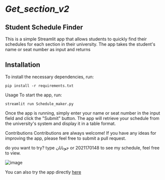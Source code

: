 # _Get_section_v2_
## Student Schedule Finder
This is a simple Streamlit app that allows students to quickly find their schedules for each section in their university. The app takes the student's name or seat number as input and returns 
## Installation
To install the necessary dependencies, run:
```
pip install -r requirements.txt
```
Usage
To start the app, run:
```
streamlit run Schedule_maker.py
```

Once the app is running, simply enter your name or seat number in the input field and click the "Submit" button. The app will retrieve your schedule from the university's system and display it in a table format.

Contributions
Contributions are always welcome! If you have any ideas for improving the app, please feel free to submit a pull request.

do you want to try?
type جوناثان or 2021170148 to see my schedule, feel free to view.

![image](https://user-images.githubusercontent.com/69094891/227782465-e5d4906a-81be-414a-b5e4-ec74d4346233.png)

You can also try the app directly [here](https://jonathan-monir-get-section-v2-schedule-maker-inanlv.streamlit.app/)
